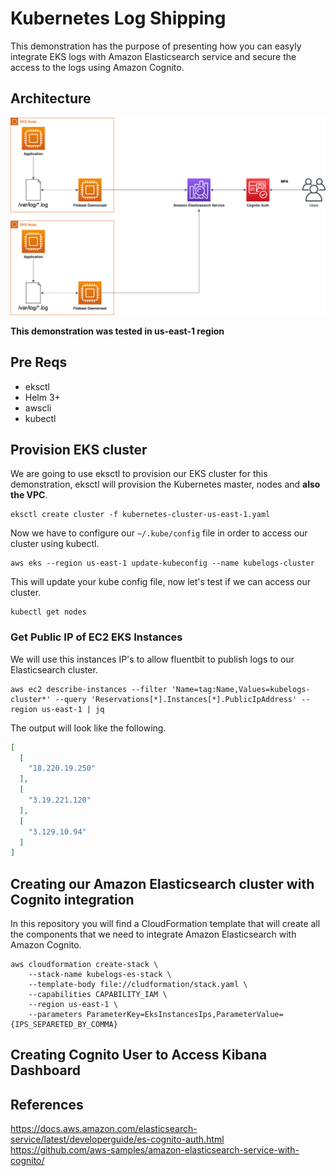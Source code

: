 # Kubernetes Log Shipping

This demonstration has the purpose of presenting how you can easyly integrate EKS logs with Amazon Elasticsearch service and secure the access to the logs using Amazon Cognito.

## Architecture


<p align="center"> 
<img src="images/EKS-Log-Architecture.png">
</p>

**This demonstration was tested in us-east-1 region**

## Pre Reqs

- eksctl
- Helm 3+
- awscli
- kubectl

## Provision EKS cluster

We are going to use eksctl to provision our EKS cluster for this demonstration, eksctl will provision the Kubernetes master, nodes and **also the VPC**.

```shell
eksctl create cluster -f kubernetes-cluster-us-east-1.yaml
```

Now we have to configure our `~/.kube/config` file in order to access our cluster using kubectl.

```shell
aws eks --region us-east-1 update-kubeconfig --name kubelogs-cluster
```

This will update your kube config file, now let's test if we can access our cluster.

```shell
kubectl get nodes
```

### Get Public IP of EC2 EKS Instances

We will use this instances IP's to allow fluentbit to publish logs to our Elasticsearch cluster.

```shell
aws ec2 describe-instances --filter 'Name=tag:Name,Values=kubelogs-cluster*' --query 'Reservations[*].Instances[*].PublicIpAddress' --region us-east-1 | jq
```

The output will look like the following.

```json
[
  [
    "18.220.19.250"
  ],
  [
    "3.19.221.120"
  ],
  [
    "3.129.10.94"
  ]
]
```

## Creating our Amazon Elasticsearch cluster with Cognito integration

In this repository you will find a CloudFormation template that will create all the components that we need to integrate Amazon Elasticsearch with Amazon Cognito.

```shell
aws cloudformation create-stack \
    --stack-name kubelogs-es-stack \
    --template-body file://cludformation/stack.yaml \
    --capabilities CAPABILITY_IAM \
    --region us-east-1 \
    --parameters ParameterKey=EksInstancesIps,ParameterValue={IPS_SEPARETED_BY_COMMA}
```

## Creating Cognito User to Access Kibana Dashboard

## References

https://docs.aws.amazon.com/elasticsearch-service/latest/developerguide/es-cognito-auth.html
https://github.com/aws-samples/amazon-elasticsearch-service-with-cognito/